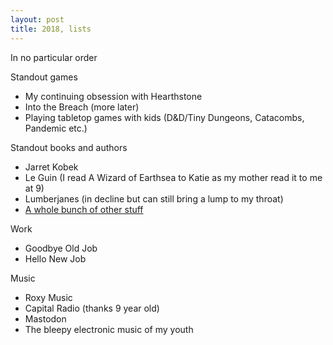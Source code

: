 ```yaml
---
layout: post
title: 2018, lists
---
```

In no particular order

Standout games
 * My continuing obsession with Hearthstone
 * Into the Breach (more later)
 * Playing tabletop games with kids (D&D/Tiny Dungeons, Catacombs, Pandemic etc.)

Standout books and authors
 * Jarret Kobek
 * Le Guin (I read A Wizard of Earthsea to Katie as my mother read it to me at 9)
 * Lumberjanes (in decline but can still bring a lump to my throat)
 * <a href="/pages/books-read">A whole bunch of other stuff</a>

Work
 * Goodbye Old Job
 * Hello New Job

Music
 * Roxy Music
 * Capital Radio (thanks 9 year old)
 * Mastodon
 * The bleepy electronic music of my youth